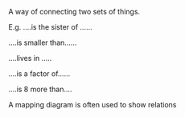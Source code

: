 A way of connecting two sets of things.

E.g. ....is the sister of ......

....is smaller than......

....lives in .....

....is a factor of......

....is 8 more than....

A mapping diagram is often used to show relations
